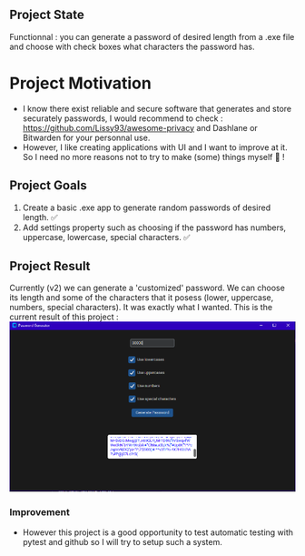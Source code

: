 ## Project State
Functionnal : you can generate a password of desired length from a .exe file and choose with check boxes what characters the password has.
# Project Motivation
- I know there exist reliable and secure software that generates and store securately passwords, I would recommend to check : https://github.com/Lissy93/awesome-privacy and Dashlane or Bitwarden for your personnal use.
- However, I like creating applications with UI and I want to improve at it. So I need no more reasons not to try to make (some) things myself 🤠 ! 
## Project Goals
1. Create a basic .exe app to generate random passwords of desired length. ✅
2. Add settings property such as choosing if the password has numbers, uppercase, lowercase, special characters. ✅


## Project Result
Currently (v2) we can generate a 'customized' password. We can choose its length and some of the characters that it posess (lower, uppercase, numbers, special characters).
It was exactly what I wanted.
This is the current result of this project :
![Version 2](v2.png)


### Improvement
- However this project is a good opportunity to test automatic testing with pytest and github so I will try to setup such a system. 
